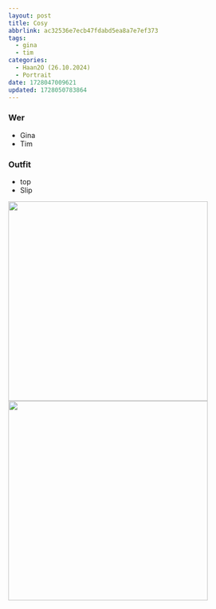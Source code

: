 ```yaml
---
layout: post
title: Cosy
abbrlink: ac32536e7ecb47fdabd5ea8a7e7ef373
tags:
  - gina
  - tim
categories:
  - Haan2O (26.10.2024)
  - Portrait
date: 1728047009621
updated: 1728050783864
---
```


### Wer

- Gina
- Tim

### Outfit

- top
- Slip

<img src=":/6131728ae70142acb78736ddfac790a2" width="400"/>
<img src=":/a5328509ee754bc0b1cafd107bcd9fec" width="400"/>
